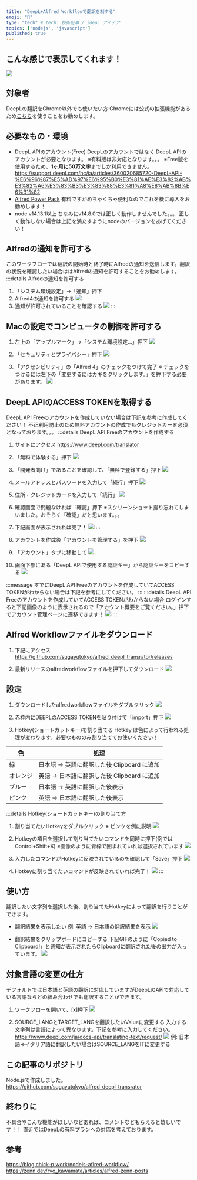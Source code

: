```yaml
---
title: "DeepL+Alfred Workflowで翻訳を制する"
emoji: "🤖"
type: "tech" # tech: 技術記事 / idea: アイデア
topics: ['nodejs', 'javascript']
published: true
---
```


## こんな感じで表示してくれます！
![](https://i.gyazo.com/48ee7ae23556a6292aecc86e52f57c21.gif)

## 対象者
DeepLの翻訳をChrome以外でも使いたい方
Chromeには公式の拡張機能があるため[こちら](https://chrome.google.com/webstore/detail/deepl-translate-beta-vers/cofdbpoegempjloogbagkncekinflcnj?hl=ja)を使うことをお勧めします。

## 必要なもの・環境
* DeepL APIのアカウント(Free)
DeepLのアカウントではなく DeepL APIのアカウントが必要となります。
※有料版は非対応となります。。。
※Free版を使用するため、**1ヶ月に50万文字**までしか利用できません。
https://support.deepl.com/hc/ja/articles/360020685720-DeepL-API-%E6%96%87%E5%AD%97%E6%95%B0%E3%81%AE%E3%82%AB%E3%82%A6%E3%83%B3%E3%83%88%E3%81%A8%E8%AB%8B%E6%B1%82
* [Alfred Power Pack](https://www.alfredapp.com/shop/)
有料ですがめちゃくちゃ便利なのでこれを機に導入をお勧めします！
* node v14.13.1以上
ちなみにv14.8.0では正しく動作しませんでした。。。
正しく動作しない場合は上記を満たすようにnodeのバージョンをあげてください！

## Alfredの通知を許可する
このワークフローでは翻訳の開始時と終了時にAlfredの通知を送信します。翻訳の状況を確認したい場合ははAlfredの通知を許可することをお勧めします。
:::details Alfredの通知を許可する
1. 「システム環境設定」→「通知」押下
2. Alfred4の通知を許可する
![](https://i.gyazo.com/d732653cc75c0ecd76cfd3145b3ec066.png)
3. 通知が許可されていることを確認する
![](https://i.gyazo.com/ab71f64b19b401ab54bb5bc8d2d93f97.png)
:::

## Macの設定でコンピュータの制御を許可する
1. 左上の「アップルマーク」→「システム環境設定...」押下
![](https://i.gyazo.com/4f3649f20e9ff931dc2faaa3804d02ac.png)

2. 「セキュリティとプライバシー」押下
![](https://i.gyazo.com/e62b2fcb99e39f27ee7dee6a1c67b6d4.png)

3. 「アクセシビリティ」の「Alfred 4」のチェックをつけて完了
※ チェックをつけるには左下の「変更するにはカギをクリックします。」を押下する必要があります。
![](https://i.gyazo.com/739138dd45eb70433808728ac281201a.png)


## DeepL APIのACCESS TOKENを取得する
DeepL API Freeのアカウントを作成していない場合は下記を参考に作成してください！
不正利用防止のため無料アカウントの作成でもクレジットカード必須となっております。。。
:::details DeepL API Freeのアカウントを作成する
1. サイトにアクセス
https://www.deepl.com/translator

2. 「無料で体験する」押下
![](https://i.gyazo.com/6c3fd4dca02d4128072af4712d7f5751.png)

3. 「開発者向け」であることを確認して、「無料で登録する」押下
![](https://i.gyazo.com/805e3bd94c96ba69c2c73090ce25046b.png)

4. メールアドレスとパスワードを入力して「続行」押下
![](https://i.gyazo.com/8f78ff9f85a2153d78ce3d3ba3a13942.png)

5. 住所・クレジットカードを入力して「続行」
![](https://i.gyazo.com/135cb1f04ad187d0a1af87a31d666a5c.png)

6. 確認画面で問題なければ「確認」押下
※スクリーンショット撮り忘れてしまいました。おそらく「確認」だと思います。。。

7. 下記画面が表示されれば完了！
![](https://i.gyazo.com/1c313a4b5d3f0d014a2aa3025b56ddbe.png)
:::
1. アカウントを作成後「アカウントを管理する」を押下
![](https://i.gyazo.com/26943a3dcde70bce4d35d09c13360856.png)

2. 「アカウント」タブに移動して
![](https://i.gyazo.com/94df764b6f700889da1f096e57ea676f.png)

3. 画面下部にある「DeepL APIで使用する認証キー」から認証キーをコピーする
![](https://i.gyazo.com/34897c625fe35f38606fe50e0672ad19.png)

:::message
すでにDeepL API Freeのアカウントを作成していてACCESS TOKENがわからない場合は下記を参考にしてください。
:::
:::details DeepL API Freeのアカウントを作成していてACCESS TOKENがわからない場合
ログインすると下記画像のように表示されるので「アカウント概要をご覧ください。」押下でアカウント管理ページに遷移できます！
![](https://i.gyazo.com/e80b36febc4f0ef9849e7647ff8f3863.png)
:::

## Alfred Workflowファイルをダウンロード
1. 下記にアクセス
https://github.com/sugayutokyo/alfred_deepl_transrator/releases

2. 最新リリースのalfredworkflowファイルを押下してダウンロード
![](https://i.gyazo.com/f417290937387437a537034df79396cb.png)
## 設定
1. ダウンロードしたalfredworkflowファイルをダブルクリック
![](https://i.gyazo.com/5297a04eba8b83a385578f097656131f.png)

2. 赤枠内にDEEPLのACCESS TOKENを貼り付けて「import」押下
![](https://i.gyazo.com/5b2379b1b28aea65a6b62adacb47ddb7.png)

3. Hotkey(ショートカットキー)を割り当てる
Hotkey は色によって行われる処理が変わります。必要なもののみ割り当ててお使いください！

| 色   | 処理                                   |
|------|--------------------------------------|
| 緑   | 日本語 → 英語に翻訳した後 Clipboard に追加 |
| オレンジ | 英語 → 日本語に翻訳した後 Clipboard に追加 |
| ブルー  | 日本語 → 英語に翻訳した後表示             |
| ピンク  | 英語 → 日本語に翻訳した後表示             |

:::details Hotkey(ショートカットキー)の割り当て方
1. 割り当てたいHotkeyをダブルクリック
※ ピンクを例に説明
![](https://i.gyazo.com/0f8ed607ae15819b6db516d2f9e329ac.png)

2. Hotkeyの項目を選択して割り当てたいコマンドを同時に押下(例ではControl+Shift+X)
※画像のように青枠で囲まれていれば選択されています
![](https://i.gyazo.com/d18474cf4e99378433b7c48a2ed2bf5e.png)

3. 入力したコマンドがHotkeyに反映されているのを確認して「Save」押下
![](https://i.gyazo.com/4c9e887271c0016d37f795e8d6fb0940.png)

4. Hotkeyに割り当てたいコマンドが反映されていれば完了！
![](https://i.gyazo.com/c1250feff48832f267bae124144094d5.png)
:::

## 使い方
翻訳したい文字列を選択した後、割り当てたHotkeyによって翻訳を行うことができます。
* 翻訳結果を表示したい
例: 英語 → 日本語の翻訳結果を表示
![](https://i.gyazo.com/48ee7ae23556a6292aecc86e52f57c21.gif)

* 翻訳結果をクリップボードにコピーする
下記GIFのように「Copied to Clipboard!」と通知が表示されたらClipboardに翻訳された後の出力が入っています。
![](https://i.gyazo.com/603470209b0973f636b886d05ce377bf.gif)

## 対象言語の変更の仕方
デフォルトでは日本語と英語の翻訳に対応していますがDeepLのAPIで対応している言語ならどの組み合わせでも翻訳することができます。
1. ワークフローを開いて、[x]押下
![](https://i.gyazo.com/411ee23efa3cdc7ed23a99587eeaee4a.png)

2. SOURCE_LANGとTARGET_LANGを翻訳したいValueに変更する
入力する文字列は言語によって異なります。下記を参考に入力してください。
https://www.deepl.com/ja/docs-api/translating-text/request/
![](https://i.gyazo.com/a06790345ab8289191f81b390dffaabf.png)
例: 日本語→イタリア語に翻訳したい場合はSOURCE_LANGをITに変更する

## この記事のリポジトリ
Node.jsで作成しました。
https://github.com/sugayutokyo/alfred_deepl_transrator

## 終わりに
不具合やこんな機能がほしいなどあれば、コメントなどもらえると嬉しいです！！
直近ではDeepLの有料プランへの対応を考えております。

## 参考
https://blog.chick-p.work/nodejs-aflred-workflow/
https://zenn.dev/ryo_kawamata/articles/alfred-zenn-posts